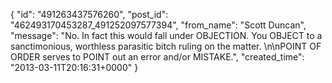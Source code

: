  {
   "id": "491263437576260",
   "post_id": "462493170453287_491252097577394",
   "from_name": "Scott Duncan",
   "message": "No. In fact this would fall under OBJECTION. You OBJECT to a  sanctimonious, worthless parasitic bitch ruling on the matter. \n\nPOINT OF ORDER serves to POINT out an error and/or MISTAKE.",
   "created_time": "2013-03-11T20:16:31+0000"
 }
